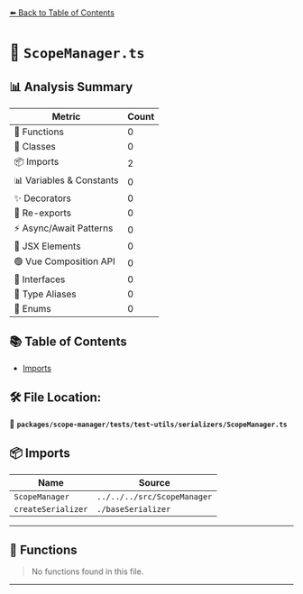 [⬅️ Back to Table of Contents](../../../../../index.md)

# 📄 `ScopeManager.ts`

## 📊 Analysis Summary

| Metric | Count |
|--------|-------|
| 🔧 Functions | 0 |
| 🧱 Classes | 0 |
| 📦 Imports | 2 |
| 📊 Variables & Constants | 0 |
| ✨ Decorators | 0 |
| 🔄 Re-exports | 0 |
| ⚡ Async/Await Patterns | 0 |
| 💠 JSX Elements | 0 |
| 🟢 Vue Composition API | 0 |
| 📐 Interfaces | 0 |
| 📑 Type Aliases | 0 |
| 🎯 Enums | 0 |

## 📚 Table of Contents

- [Imports](#imports)

## 🛠️ File Location:
📂 **`packages/scope-manager/tests/test-utils/serializers/ScopeManager.ts`**

## 📦 Imports

| Name | Source |
|------|--------|
| `ScopeManager` | `../../../src/ScopeManager` |
| `createSerializer` | `./baseSerializer` |


---

## 🔧 Functions

> No functions found in this file.


---